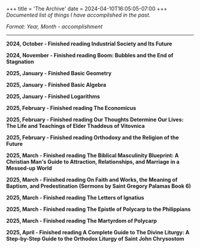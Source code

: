 +++
title = 'The Archive'
date = 2024-04-10T16:05:05-07:00
+++
*Documented list of things I have accomplished in the past.*

*Format: Year, Month - accomplishment*

---
**2024, October - Finished reading Industrial Society and Its Future**

**2024, November - Finished reading Boom: Bubbles and the End of Stagnation**

**2025, January - Finished Basic Geometry**

**2025, January - Finished Basic Algebra**

**2025, January - Finished Logarithms**

**2025, February - Finished reading The Economicus**

**2025, February - Finished reading Our Thoughts Determine Our Lives: The Life and Teachings of Elder Thaddeus of Vitovnica**

**2025, February - Finished reading Orthodoxy and the Religion of the Future**

**2025, March - Finished reading The Biblical Masculinity Blueprint: A Christian Man's Guide to Attraction, Relationships, and Marriage in a Messed-up World**

**2025, March - Finished reading On Faith and Works, the Meaning of Baptism, and Predestination (Sermons by Saint Gregory Palamas Book 6)**

**2025, March - Finished reading The Letters of Ignatius**

**2025, March - Finished reading The Epistle of Polycarp to the Philippians**

**2025, March - Finished reading The Martyrdom of Polycarp**

**2025, April - Finished reading A Complete Guide to The Divine Liturgy: A Step-by-Step Guide to the Orthodox Liturgy of Saint John Chrysostom**
